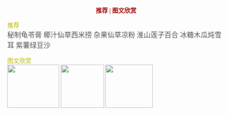    <center><font color="#a50d0d"><font face="微软雅黑粗体"><strong>推荐 | 图文欣赏</strong></font></center>


<font color="#bbbb" size="" face="微软雅黑">推荐<br>
<font color="#565654" size="3">秘制龟苓膏 椰汁仙草西米捞 杂果仙草凉粉 淮山莲子百合 冰糖木瓜炖雪耳 紫薯绿豆沙</font><br>







<font color="#BBBB" size="">图文欣赏<br>
<img src="/assets/t01f0065b5454af7690.jpg" width=120px height=100px> <img src="/assets/47784080675911e58683b8ca3aeed2d7.jpg" width=100px height=100px> <img src="/assets/2608351568.jpg" width=110px height=100px>
